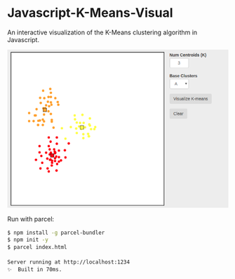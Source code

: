 # Javascript-K-Means-Visual
An interactive visualization of the K-Means clustering algorithm in Javascript.

<img src="./km.png">

Run with parcel:
```bash  
$ npm install -g parcel-bundler
$ npm init -y
$ parcel index.html
    
Server running at http://localhost:1234 
✨  Built in 70ms.
